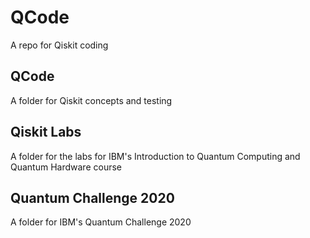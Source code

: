 # QCode
A repo for Qiskit coding

## QCode
A folder for Qiskit concepts and testing

## Qiskit Labs
A folder for the labs for IBM's Introduction to Quantum Computing and Quantum Hardware course

## Quantum Challenge 2020
A folder for IBM's Quantum Challenge 2020

